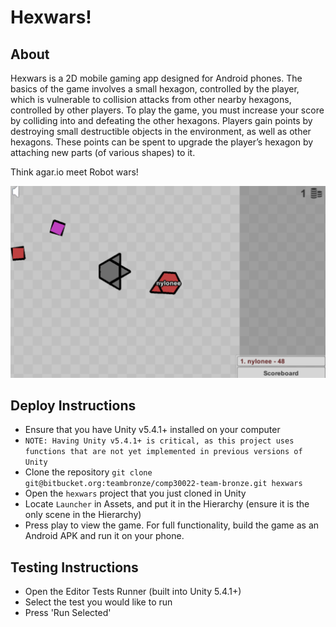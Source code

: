 # Hexwars!
## About
Hexwars is a 2D mobile gaming app designed for Android phones. The basics of the game involves a small hexagon, controlled by the player, which is vulnerable to collision attacks from other nearby hexagons, controlled by other players. To play the game, you must increase your score by colliding into and defeating the other hexagons. Players gain points by destroying small destructible objects in the environment, as well as other hexagons. These points can be spent to upgrade the player’s hexagon by attaching new parts (of various shapes) to it.

Think agar.io meet Robot wars!

![Hexwars, the game](/screenshot.png?raw=true "Hexwars")

## Deploy Instructions
 * Ensure that you have Unity v5.4.1+ installed on your computer
  * `NOTE: Having Unity v5.4.1+ is critical, as this project uses functions that are not yet implemented in previous versions of Unity`  
 * Clone the repository `git clone git@bitbucket.org:teambronze/comp30022-team-bronze.git hexwars`
 * Open the `hexwars` project that you just cloned in Unity
 * Locate `Launcher` in Assets, and put it in the Hierarchy (ensure it is the only scene in the Hierarchy)
 * Press play to view the game. For full functionality, build the game as an Android APK and run it on your phone.

## Testing Instructions
 * Open the Editor Tests Runner (built into Unity 5.4.1+)
 * Select the test you would like to run
 * Press 'Run Selected'
